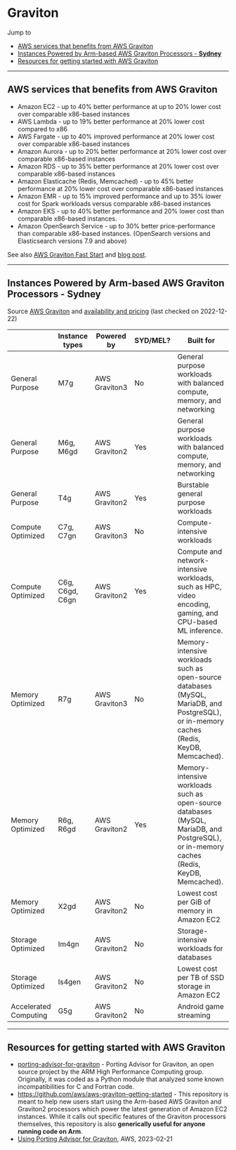# Graviton

Jump to
- [AWS services that benefits from AWS Graviton](#aws-services-that-benefits-from-aws-graviton)
- [Instances Powered by Arm-based AWS Graviton Processors - **Sydney**](#instances-powered-by-arm-based-aws-graviton-processors---sydney)
- [Resources for getting started with AWS Graviton](#resources-for-getting-started-with-aws-graviton)


---
## AWS services that benefits from AWS Graviton

- Amazon EC2 - up to 40% better performance at up to 20% lower cost over comparable x86-based instances
- AWS Lambda - up to 19% better performance at 20% lower cost compared to x86
- AWS Fargate - up to 40% improved performance at 20% lower cost over comparable x86-based instances
- Amazon Aurora - up to 20% better performance at 20% lower cost over comparable x86-based instances
- Amazon RDS - up to 35% better performance at 20% lower cost over comparable x86-based instances
- Amazon Elasticache (Redis, Memcached) - up to 45% better performance at 20% lower cost over comparable x86-based instances
- Amazon EMR - up to 15% improved performance and up to 35% lower cost for Spark workloads versus comparable x86-based instances
- Amazon EKS - up to 40% better performance and 20% lower cost than comparable x86-based instances.
- Amazon OpenSearch Service - up to 30% better price-performance than comparable x86-based instances. (OpenSearch versions and Elasticsearch versions 7.9 and above)

See also [AWS Graviton Fast Start](https://aws.amazon.com/ec2/graviton/fast-start/) and [blog post](https://aws.amazon.com/blogs/aws/graviton-fast-start-a-new-program-to-help-move-your-workloads-to-aws-graviton/).


---
## Instances Powered by Arm-based AWS Graviton Processors - **Sydney**
Source [AWS Graviton](https://aws.amazon.com/ec2/graviton/) and [availability and pricing](https://aws.amazon.com/ec2/pricing/on-demand/) (last checked on 2022-12-22)

| | Instance types | Powered by | SYD/MEL? | Built for
|--|--|--|--|--|
| General Purpose | M7g | AWS Graviton3 | No | General purpose workloads with balanced compute, memory, and networking|
| General Purpose | M6g, M6gd | AWS Graviton2 | Yes | General purpose workloads with balanced compute, memory, and networking|
| General Purpose | T4g | AWS Graviton2 | Yes | Burstable general purpose workloads|
| Compute Optimized | C7g, C7gn | AWS Graviton3 | No | Compute-intensive workloads|
| Compute Optimized | C6g, C6gd, C6gn | AWS Graviton2 | Yes | Compute and network-intensive workloads, such as HPC, video encoding, gaming, and CPU-based ML inference.|
| Memory Optimized | R7g | AWS Graviton3 | No | Memory-intensive workloads such as open-source databases (MySQL, MariaDB, and PostgreSQL), or in-memory caches (Redis, KeyDB, Memcached).|
| Memory Optimized | R6g, R6gd | AWS Graviton2 | Yes | Memory-intensive workloads such as open-source databases (MySQL, MariaDB, and PostgreSQL), or in-memory caches (Redis, KeyDB, Memcached).|
| Memory Optimized | X2gd | AWS Graviton2 | No | Lowest cost per GiB of memory in Amazon EC2|
| Storage Optimized | Im4gn | AWS Graviton2 | No | Storage-intensive workloads for databases|
| Storage Optimized | Is4gen | AWS Graviton2 | No | Lowest cost per TB of SSD storage in Amazon EC2|
| Accelerated Computing | G5g | AWS Graviton2 | No | Android game streaming |


---
## Resources for getting started with AWS Graviton

- [porting-advisor-for-graviton](https://github.com/aws/porting-advisor-for-graviton) - Porting Advisor for Graviton, an open source project by the ARM High Performance Computing group. Originally, it was coded as a Python module that analyzed some known incompatibilities for C and Fortran code.
- https://github.com/aws/aws-graviton-getting-started - This repository is meant to help new users start using the Arm-based AWS Graviton and Graviton2 processors which power the latest generation of Amazon EC2 instances. While it calls out specific features of the Graviton processors themselves, this repository is also **generically useful for anyone running code on Arm**.
- [Using Porting Advisor for Graviton](https://aws.amazon.com/blogs/compute/using-porting-advisor-for-graviton/), AWS, 2023-02-21
